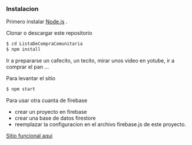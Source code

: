 
### Instalacion

Primero instalar [Node.js](https://nodejs.org/) .

Clonar o descargar este repositorio

```sh
$ cd ListaDeCompraComunitaria
$ npm install
```
Ir a prepararse un cafecito, un tecito, mirar unos video en yotube, ir a comprar el pan ...

Para levantar el sitio
```sh
$ npm start
```

Para usar otra cuanta de firebase
- crear un proyecto en firebase
- crear una base de datos firestore
- reemplazar la configuracion en el archivo firebase.js de este proyecto.

[Sitio funcional aqui](desayuneitor-3mil-11uno.firebaseapp.com/)
